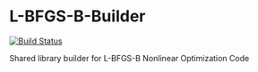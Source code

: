 # L-BFGS-B-Builder

[![Build Status](https://travis-ci.org/Gnimuc/L-BFGS-B-Builder.svg?branch=master)](https://travis-ci.org/Gnimuc/L-BFGS-B-Builder)

Shared library builder for L-BFGS-B Nonlinear Optimization Code
